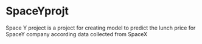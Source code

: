 # SpaceYprojt
Space Y project is a project for creating model to predict the lunch price for SpaceY company according data collected from SpaceX 
